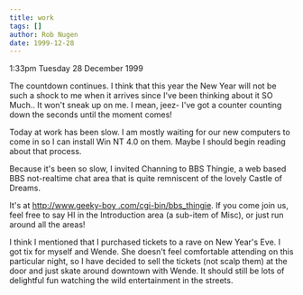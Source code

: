 ```yaml
---
title: work
tags: []
author: Rob Nugen
date: 1999-12-28
---
```


<p class=date>1:33pm Tuesday 28 December 1999</p>

<p>The countdown continues.  I think that this year the New Year will not 
be such a shock to me when it arrives since I've been thinking about it SO 
Much..  It won't sneak up on me.  I mean, jeez- I've got a counter counting 
down the seconds until the moment comes!

<p>Today at work has been slow.  I am mostly waiting for our new computers 
to come in so I can install Win NT 4.0 on them.  Maybe I should begin 
reading about that process.

<p>Because it's been so slow, I invited Channing to BBS Thingie, a web 
based BBS not-realtime chat area that is quite remniscent of the lovely 
Castle of Dreams.

<p>It's at <a 
href="http://www.geeky-boy.com/cgi-bin/bbs_thingie">http://www.geeky-boy  
.com/cgi-bin/bbs_thingie</a>.  If you come join us, feel free to say HI in 
the Introduction area (a sub-item of Misc), or just run around all the 
areas!

<p>I think I mentioned that I purchased tickets to a rave on New Year's 
Eve.  I got tix for myself and Wende.  She doesn't feel comfortable 
attending on this particular night, so I have decided to sell the tickets 
(not scalp them) at the door and just skate around downtown with Wende.  It 
should still be lots of delightful fun watching the wild entertainment in 
the streets.

